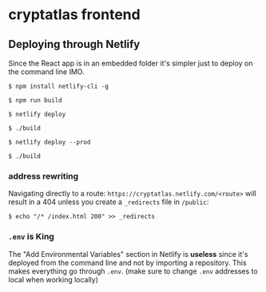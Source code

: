 # cryptatlas frontend

## Deploying through Netlify

Since the React app is in an embedded folder it's simpler just to deploy on the command line IMO.

`$ npm install netlify-cli -g`

`$ npm run build`

`$ netlify deploy`

`$ ./build`

`$ netlify deploy --prod`

`$ ./build`

### address rewriting

Navigating directly to a route: `https://cryptatlas.netlify.com/<route>` will result in a 404 unless you create a `_redirects` file in `/public`:

`$ echo "/* /index.html 200" >> _redirects`

### `.env` is King

The "Add Environmental Variables" section in Netlify is **useless** since it's deployed from the command line and not by importing a repository. This makes everything go through `.env`. (make sure to change `.env` addresses to local when working locally)
